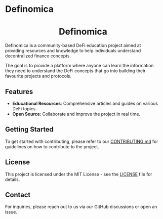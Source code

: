 # Definomica

<div align="center">
  <h1> Definomica </h1>
</div>

Definomica is a community-based DeFi education project aimed at providing resources and knowledge to help individuals
understand decentralized finance concepts.

The goal is to provide a platform where anyone can learn the information they
need to understand the DeFi concepts that go into building their favourite projects and protocols.

## Features
- **Educational Resources**: Comprehensive articles and guides on various DeFi topics.
- **Open Source**: Collaborate and improve the project in real time.

## Getting Started

To get started with contributing, please refer to
our [CONTRIBUTING.md](https://github.com/goodylili/definomica/blob/main/contributing.md) for guidelines on how to
contribute to the project.

## License

This project is licensed under the MIT License - see the [LICENSE](LICENSE) file for details.

## Contact

For inquiries, please reach out to us via our GitHub discussions or open an issue.